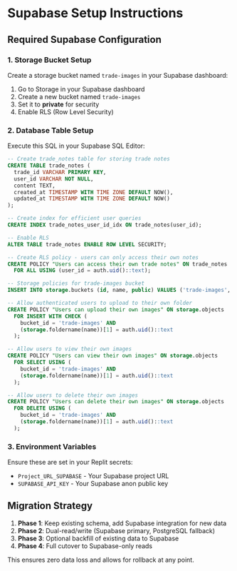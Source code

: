 # Supabase Setup Instructions

## Required Supabase Configuration

### 1. Storage Bucket Setup
Create a storage bucket named `trade-images` in your Supabase dashboard:

1. Go to Storage in your Supabase dashboard
2. Create a new bucket named `trade-images`
3. Set it to **private** for security
4. Enable RLS (Row Level Security)

### 2. Database Table Setup
Execute this SQL in your Supabase SQL Editor:

```sql
-- Create trade_notes table for storing trade notes
CREATE TABLE trade_notes (
  trade_id VARCHAR PRIMARY KEY,
  user_id VARCHAR NOT NULL,
  content TEXT,
  created_at TIMESTAMP WITH TIME ZONE DEFAULT NOW(),
  updated_at TIMESTAMP WITH TIME ZONE DEFAULT NOW()
);

-- Create index for efficient user queries
CREATE INDEX trade_notes_user_id_idx ON trade_notes(user_id);

-- Enable RLS
ALTER TABLE trade_notes ENABLE ROW LEVEL SECURITY;

-- Create RLS policy - users can only access their own notes
CREATE POLICY "Users can access their own trade notes" ON trade_notes
  FOR ALL USING (user_id = auth.uid()::text);

-- Storage policies for trade-images bucket
INSERT INTO storage.buckets (id, name, public) VALUES ('trade-images', 'trade-images', false);

-- Allow authenticated users to upload to their own folder
CREATE POLICY "Users can upload their own images" ON storage.objects
  FOR INSERT WITH CHECK (
    bucket_id = 'trade-images' AND 
    (storage.foldername(name))[1] = auth.uid()::text
  );

-- Allow users to view their own images
CREATE POLICY "Users can view their own images" ON storage.objects
  FOR SELECT USING (
    bucket_id = 'trade-images' AND 
    (storage.foldername(name))[1] = auth.uid()::text
  );

-- Allow users to delete their own images  
CREATE POLICY "Users can delete their own images" ON storage.objects
  FOR DELETE USING (
    bucket_id = 'trade-images' AND 
    (storage.foldername(name))[1] = auth.uid()::text
  );
```

### 3. Environment Variables
Ensure these are set in your Replit secrets:
- `Project_URL_SUPABASE` - Your Supabase project URL
- `SUPABASE_API_KEY` - Your Supabase anon public key

## Migration Strategy

1. **Phase 1**: Keep existing schema, add Supabase integration for new data
2. **Phase 2**: Dual-read/write (Supabase primary, PostgreSQL fallback)
3. **Phase 3**: Optional backfill of existing data to Supabase
4. **Phase 4**: Full cutover to Supabase-only reads

This ensures zero data loss and allows for rollback at any point.
